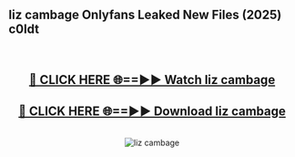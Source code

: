 <h2>liz cambage Onlyfans Leaked New Files (2025) c0ldt</h2>
<br>
<div align="center">
<h2><a href="https://mediafiles.top/liz_cambage&ref=git" rel="nofollow">🔴 CLICK HERE 🌐==►► Watch liz cambage</a></h2>
<h2><a href="https://mediafiles.top/liz_cambage&ref=git" rel="nofollow">🔴 CLICK HERE 🌐==►► Download liz cambage</a></h2>
<br>
<a href="https://mediafiles.top/liz_cambage&ref=git" rel="nofollow" data-target="animated-image.originalLink"><img src="https://i.ibb.co.com/xMMVF88/686577567.gif" alt="liz cambage" style="max-width: 100%; display: inline-block;" data-target="animated-image.originalImage"></a>
</div>
<br>
<br>